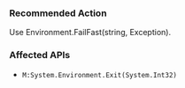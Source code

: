 ### Recommended Action
Use Environment.FailFast(string, Exception).

### Affected APIs
* `M:System.Environment.Exit(System.Int32)`
